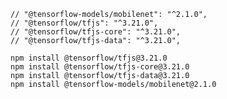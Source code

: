     // "@tensorflow-models/mobilenet": "^2.1.0",
    // "@tensorflow/tfjs": "^3.21.0",
    // "@tensorflow/tfjs-core": "^3.21.0",
    // "@tensorflow/tfjs-data": "^3.21.0",

```
npm install @tensorflow/tfjs@3.21.0
npm install @tensorflow/tfjs-core@3.21.0
npm install @tensorflow/tfjs-data@3.21.0
npm install @tensorflow-models/mobilenet@2.1.0
```
